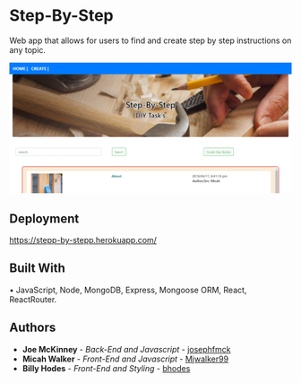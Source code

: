 # Step-By-Step

Web app that allows for users to find and create step by step instructions on any topic.

![ScreenShot of our page](Screenshot-StepByStep.PNG)

## Deployment

https://stepp-by-stepp.herokuapp.com/

## Built With
•	JavaScript, Node, MongoDB, Express, Mongoose ORM, React, ReactRouter.

## Authors

* **Joe McKinney** - *Back-End and Javascript* - [josephfmck](https://github.com/josephfmck)
* **Micah Walker** - *Front-End and Javascript* - [Mjwalker99](https://github.com/Mjwalker99)
* **Billy Hodes** - *Front-End and Styling* - [bhodes](https://github.com/bhodes)
